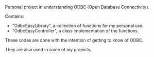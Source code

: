 Personal project in understanding ODBC (Open Database Connectivity).

Contains:
- "OdbcEasyLibrary", a collection of functions for my personal use.
- "OdbcEasyController", a class implementation of the functions.

These codes are done with the intention of getting to know of ODBC.

They are also used in some of my projects.
